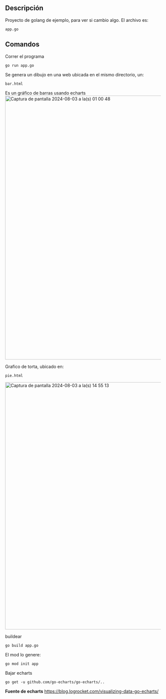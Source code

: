 ## Descripción

Proyecto de golang de ejemplo, para ver si cambio algo.
El archivo es:
```
app.go
```

## Comandos

Correr el programa
```
go run app.go
```

Se genera un dibujo en una web ubicada en el mismo directorio, un:
```
bar.html
```
Es un gráfico de barras usando echarts<img width="852" alt="Captura de pantalla 2024-08-03 a la(s) 01 00 48" src="https://github.com/user-attachments/assets/6a18a634-6e19-4544-beba-8bd9b8f3a13f">

Grafico de torta, ubicado en:
```
pie.html
```
<img width="798" alt="Captura de pantalla 2024-08-03 a la(s) 14 55 13" src="https://github.com/user-attachments/assets/7c065e13-d7b8-4631-a480-e4215deb8987">

buildear
```
go build app.go
```

El mod lo genere:
```
go mod init app
```

Bajar echarts
```
go get -u github.com/go-echarts/go-echarts/..
```

**Fuente de echarts**
https://blog.logrocket.com/visualizing-data-go-echarts/
